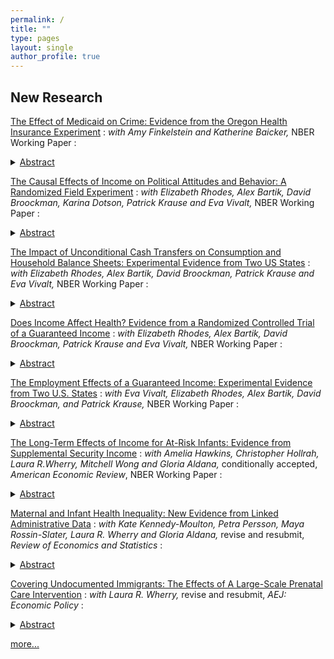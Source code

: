 ```yaml
---
permalink: /
title: ""
type: pages
layout: single
author_profile: true
---
```


## New Research

[The Effect of Medicaid on Crime: Evidence from the Oregon Health Insurance Experiment](/assets/OHIE_Crime.pdf)
: *with Amy Finkelstein and Katherine Baicker,* NBER Working Paper
: <details><summary><ins>Abstract</ins></summary> Those involved with the criminal justice system have disproportionately high rates of mental illness and substance-use disorders, prompting speculation that health insurance, by improving treatment of these conditions, could reduce crime. Using the 2008 Oregon Health Insurance Experiment, which randomly made some low-income adults eligible to apply for Medicaid, we find no statistically significant impact of Medicaid coverage on criminal charges or convictions. These null effects persist for high-risk subgroups, such as those with prior criminal cases and convictions or mental health conditions. In the full sample, our confidence intervals can rule out most quasi-experimental estimates of Medicaid's crime-reducing impact. </details>

[The Causal Effects of Income on Political Attitudes and Behavior: A Randomized Field Experiment](https://www.nber.org/papers/w32784)
: *with Elizabeth Rhodes, Alex Bartik, David Broockman, Karina Dotson, Patrick Krause and Eva Vivalt,* NBER Working Paper
: <details><summary><ins>Abstract</ins></summary> We study the causal effects of income on political attitudes and behavior with a field experiment. In the experiment, a non-profit gifted 1,000 low-income Americans $1,000 per month for three years tax-free, and 2,000 control participants $50 monthly. Contrary to resource models of participation, we find no effects on political participation or engagement, and rule out effects equivalent to the observational association between turnout and income. Political preferences largely do not change, with the estimates again distinguishable from the observational relationship that economic conservatism increases with income. Dispositions such as trust in government, polarization, and support for democracy also do not change. We do find effects consistent with mood misattribution: affect towards one's own racial group, other racial groups, and some politicians slightly improves. There is also some evidence that treated participants saw work as more important for individuals, society, or even as a requirement for accessing government programs; qualitative evidence illuminates potential mechanisms. Our findings contrast with findings from other economic shocks such as government-sponsored or taxable transfers—thereby helping clarify the mechanisms likely responsible for their effects—and underscore the durability of political predispositions.  </details>

[The Impact of Unconditional Cash Transfers on Consumption and Household Balance Sheets: Experimental Evidence from Two US States](https://www.nber.org/papers/w32784)
: *with Elizabeth Rhodes, Alex Bartik, David Broockman, Patrick Krause and Eva Vivalt,* NBER Working Paper
: <details><summary><ins>Abstract</ins></summary> We provide new evidence on the causal effect of unearned income on consumption, balance sheets, and financial outcomes by exploiting an experiment that randomly assigned 1000 individuals to receive $1000 per month and 2000 individuals to receive $50 per month for three years. The transfer increased measured household expenditures by at least $300 per month. The spending impact is positive in most categories, and is largest for housing, food, and car expenses. The treatment increases housing unit and neighborhood mobility. We find noisily estimated modest positive effects on asset values, driven by financial assets, but these gains are offset by higher debt, resulting in a near-zero effect on net worth. The transfer increased self-reported financial health and credit scores but did not affect credit limits, delinquencies, utilization, bankruptcies, or foreclosures. Adjusting for underreporting, we estimate marginal propensities to consume non-durables between 0.44 and 0.55, durables and semi-durables between 0.21 and 0.26, and marginal propensities to de-lever of near zero. These results suggest that large temporary transfers increase short-term consumption and improve financial health but may not cause persistent improvements in the financial position of young, low-income households.  </details>

[Does Income Affect Health? Evidence from a Randomized Controlled Trial of a Guaranteed Income](/assets/ORUS_Health.pdf)
: *with Elizabeth Rhodes, Alex Bartik, David Broockman, Patrick Krause and Eva Vivalt,* NBER Working Paper
: <details><summary><ins>Abstract</ins></summary> This paper provides new evidence on the causal relationship between income and health by studying a randomized experiment in which 1,000 low-income adults in the United States received $1,000 per month for three years, with 2,000 control participants receiving $50 over that same period. The cash transfer resulted in large but short-lived improvements in stress and food security, greater use of hospital and emergency department care, and increased medical spending of about $20 per month in the treatment relative to the control group. Our results also suggest that the use of other office-based care---particularly dental care---may have increased as a result of the transfer. However, we find no effect of the transfer across several measures of physical health as captured by multiple well-validated survey measures and biomarkers derived from blood draws. We can rule out even very small improvements in physical health and the effect that would be implied by the cross-sectional correlation between income and health lies well outside our confidence intervals. We also find that the transfer did not improve mental health after the first year and by year 2 we can again reject very small improvements. We also find precise null effects on self-reported access to health care, physical activity, sleep, and several other measures related to preventive care and health behaviors. Our results imply that more targeted interventions may be more effective at reducing health inequality between high- and low-income individuals, at least for the population and time frame that we study. </details>

[The Employment Effects of a Guaranteed Income: Experimental Evidence from Two U.S. States](/assets/ORUS_Employment.pdf)
: *with Eva Vivalt, Elizabeth Rhodes, Alex Bartik, David Broockman, and Patrick Krause,* NBER Working Paper
: <details><summary><ins>Abstract</ins></summary> We study the causal impacts of income on a rich array of employment outcomes, leveraging an experiment in which 1,000 low-income individuals were randomized into receiving $1,000 per month unconditionally for three years, with a control group of 2,000 participants receiving $50/month. We gather detailed survey data, administrative records, and data from a custom mobile phone app. The transfer caused total individual income to fall by about \$1,500/year relative to the control group, excluding the transfers. The program resulted in a 2.0 percentage point decrease in labor market participation for participants and a 1.3-1.4 hour per week reduction in labor hours, with participants' partners reducing their hours worked by a comparable amount. The transfer generated the largest increases in time spent on leisure, as well as smaller increases in time spent in other activities such as transportation and finances. Despite asking detailed questions about amenities, we find no impact on quality of employment, and our confidence intervals can rule out even small improvements. We observe no significant effects on investments in human capital, though younger participants may pursue more formal education. Overall, our results suggest a moderate labor supply effect that does not appear offset by other productive activities. </details>

[The Long-Term Effects of Income for At-Risk Infants: Evidence from Supplemental Security Income](/assets/Hawekinsetal_SSI.pdf)
: *with Amelia Hawkins, Christopher Hollrah, Laura R.Wherry, Mitchell Wong and Gloria Aldana,* conditionally accepted, *American Economic Review*, NBER Working Paper
: <details><summary><ins>Abstract</ins></summary> This paper examines whether a generous cash intervention early in life can ``undo'' some of the long-term disadvantage associated with poor health at birth. We use new linkages between several large-scale administrative datasets to examine the short-, medium-, and long-term effects of providing low-income families with low birthweight infants support through the Supplemental Security Income (SSI) program. This program uses a birthweight cutoff at 1200 grams to determine eligibility. We find that families of infants born just below this cutoff experience a large increase in cash benefits totaling about 27% of family income in the first three years of the infant's life. These cash benefits persist at lower amounts through age 10. Eligible infants also experience a small but statistically significant increase in Medicaid enrollment during childhood. %and are eligible for referrals to other supportive programs. We examine whether this support affects health care use and mortality in infancy, educational performance in high school, post-secondary school attendance and college degree attainment, and earnings, public assistance use, and mortality in young adulthood for all infants born in California to low-income families whose birthweight puts them near the cutoff. We also examine whether these payments had spillover effects onto the older siblings of these infants who may have also benefited from the increase in family resources. Despite the comprehensive nature of this early life intervention, we detect no improvements in any of the study outcomes, nor do we find improvements among the older siblings of these infants. These null effects persist across several subgroups and alternative model specifications, and, for some outcomes, our estimates are precise enough to rule out published estimates of the effect of early life cash transfers in other settings.</details>

[Maternal and Infant Health Inequality: New Evidence from Linked Administrative Data](https://www.nber.org/papers/w30693)
: *with Kate Kennedy-Moulton, Petra Persson, Maya Rossin-Slater, Laura R. Wherry and Gloria Aldana,* revise and resubmit, *Review of Economics and Statistics*
: <details><summary><ins>Abstract</ins></summary> We use linked administrative data that combines the universe of California birth records, hospitalizations, and death records with parental income from Internal Revenue Service tax records and the Longitudinal Employer-Household Dynamics file to provide novel evidence on economic inequality in infant and maternal health. We find that birth outcomes vary non-monotonically with parental income, and that children of parents in the top ventile of the income distribution have higher rates of low birth weight and preterm birth than those in the bottom ventile. However, unlike birth outcomes, infant mortality varies monotonically with income, and infants of parents in the top ventile of the income distribution---who have the worst birth outcomes---have a death rate that is half that of infants of parents in the bottom ventile. When studying maternal health, we find a similar pattern of non-monotonicity between income and severe maternal morbidity, and a monotonic and decreasing relationship between income and maternal mortality. At the same time, these disparities by parental income are small when compared to racial disparities, and we observe virtually no convergence in health outcomes across racial and ethnic groups as income rises. Indeed, infant and maternal health in Black families at the top of the income distribution is markedly worse than that of white families at the bottom of the income distribution. Lastly, we benchmark the health gradients in California to those in Sweden, finding that infant and maternal health is worse in California than in Sweden for most outcomes throughout the entire income distribution..</details>

[Covering Undocumented Immigrants: The Effects of A Large-Scale Prenatal Care Intervention](/assets/MillerWherryUndocumented.pdf)
: *with Laura R. Wherry,* revise and resubmit, *AEJ: Economic Policy*
: <details><summary><ins>Abstract</ins></summary> Undocumented immigrants are ineligible for public insurance coverage for prenatal care in most states, despite their children representing a large fraction of births and having U.S. citizenship. In this paper, we examine a policy that expanded Medicaid pregnancy coverage to undocumented immigrants. Using a novel dataset that links California birth records to Census surveys, we identify siblings born to immigrant mothers before and after the policy. Implementing a mothers' fixed effects design, we find that the policy increased coverage for and use of prenatal care among pregnant immigrant women, and increased average gestation length and birth weight among their children.</details>

[more...](/research/)

